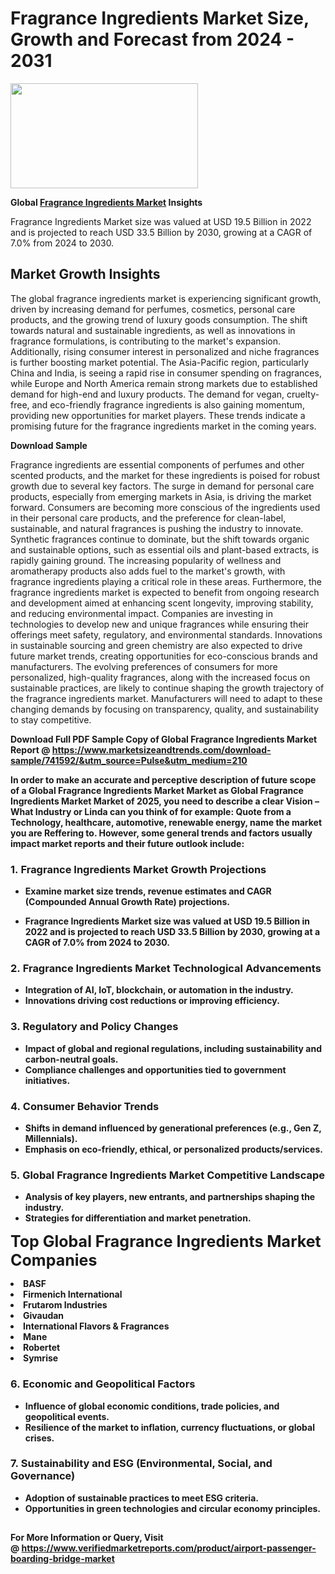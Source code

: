 <H1>Fragrance Ingredients Market Size, Growth and Forecast from 2024 - 2031</H1><img class="aligncenter size-medium wp-image-584254" src="https://thirdeyenews.in/wp-content/uploads/2024/09/Global-Market-Research-300x168.jpeg" alt="" width="300" height="168" /><p><strong>Global&nbsp;<a href="https://www.marketsizeandtrends.com/download-sample/741592/&amp;utm_source=Pulse&amp;utm_medium=210">Fragrance Ingredients Market</a> Insights</strong></p><p>Fragrance Ingredients Market size was valued at USD 19.5 Billion in 2022 and is projected to reach USD 33.5 Billion by 2030, growing at a CAGR of 7.0% from 2024 to 2030.</p><p><h2>Market Growth Insights</h2> <p>The global fragrance ingredients market is experiencing significant growth, driven by increasing demand for perfumes, cosmetics, personal care products, and the growing trend of luxury goods consumption. The shift towards natural and sustainable ingredients, as well as innovations in fragrance formulations, is contributing to the market's expansion. Additionally, rising consumer interest in personalized and niche fragrances is further boosting market potential. The Asia-Pacific region, particularly China and India, is seeing a rapid rise in consumer spending on fragrances, while Europe and North America remain strong markets due to established demand for high-end and luxury products. The demand for vegan, cruelty-free, and eco-friendly fragrance ingredients is also gaining momentum, providing new opportunities for market players. These trends indicate a promising future for the fragrance ingredients market in the coming years.</p> <p><strong>Download Sample</strong></p> <p>Fragrance ingredients are essential components of perfumes and other scented products, and the market for these ingredients is poised for robust growth due to several key factors. The surge in demand for personal care products, especially from emerging markets in Asia, is driving the market forward. Consumers are becoming more conscious of the ingredients used in their personal care products, and the preference for clean-label, sustainable, and natural fragrances is pushing the industry to innovate. Synthetic fragrances continue to dominate, but the shift towards organic and sustainable options, such as essential oils and plant-based extracts, is rapidly gaining ground. The increasing popularity of wellness and aromatherapy products also adds fuel to the market's growth, with fragrance ingredients playing a critical role in these areas. Furthermore, the fragrance ingredients market is expected to benefit from ongoing research and development aimed at enhancing scent longevity, improving stability, and reducing environmental impact. Companies are investing in technologies to develop new and unique fragrances while ensuring their offerings meet safety, regulatory, and environmental standards. Innovations in sustainable sourcing and green chemistry are also expected to drive future market trends, creating opportunities for eco-conscious brands and manufacturers. The evolving preferences of consumers for more personalized, high-quality fragrances, along with the increased focus on sustainable practices, are likely to continue shaping the growth trajectory of the fragrance ingredients market. Manufacturers will need to adapt to these changing demands by focusing on transparency, quality, and sustainability to stay competitive. <p><strong></p><p><span class=""><strong>Download Full PDF Sample Copy of Global Fragrance Ingredients Market Report</strong> @ <a href="https://www.marketsizeandtrends.com/download-sample/741592/&amp;utm_source=Pulse&amp;utm_medium=210" target="_blank">https://www.marketsizeandtrends.com/download-sample/741592/&amp;utm_source=Pulse&amp;utm_medium=210</a></span></p><p>In order to make an accurate and perceptive description of future scope of a Global&nbsp;Fragrance Ingredients Market Market as Global&nbsp;Fragrance Ingredients Market Market of 2025, you need to describe a clear Vision &ndash; What Industry or Linda can you think of for example: Quote from a Technology, healthcare, automotive, renewable energy, name the market you are Reffering to. However, some general trends and factors usually impact market reports and their future outlook include:</p><h3>1.&nbsp;<strong>Fragrance Ingredients Market Growth Projections</strong></h3><ul><li>Examine market size trends, revenue estimates and CAGR (Compounded Annual Growth Rate) projections.</li><li><p>Fragrance Ingredients Market size was valued at USD 19.5 Billion in 2022 and is projected to reach USD 33.5 Billion by 2030, growing at a CAGR of 7.0% from 2024 to 2030.</p></li></ul><h3>2.&nbsp;<strong>Fragrance Ingredients Market Technological Advancements</strong></h3><ul><li>Integration of AI, IoT, blockchain, or automation in the industry.</li><li>Innovations driving cost reductions or improving efficiency.</li></ul><h3>3.&nbsp;<strong>Regulatory and Policy Changes</strong></h3><ul><li>Impact of global and regional regulations, including sustainability and carbon-neutral goals.</li><li>Compliance challenges and opportunities tied to government initiatives.</li></ul><h3>4.&nbsp;<strong>Consumer Behavior Trends</strong></h3><ul><li>Shifts in demand influenced by generational preferences (e.g., Gen Z, Millennials).</li><li>Emphasis on eco-friendly, ethical, or personalized products/services.</li></ul><h3>5.&nbsp;<strong>Global Fragrance Ingredients Market Competitive Landscape</strong></h3><ul><li>Analysis of key players, new entrants, and partnerships shaping the industry.</li><li>Strategies for differentiation and market penetration.</li></ul><p data-pm-slice="1 1 []"><span style="color: inherit; font-family: inherit; font-size: 25px;">Top Global Fragrance Ingredients Market Companies</span></p><div class="" data-test-id=""><p><li>BASF</li><li> Firmenich International</li><li> Frutarom Industries</li><li> Givaudan</li><li> International Flavors & Fragrances</li><li> Mane</li><li> Robertet</li><li> Symrise</li></p></div><h3>6.&nbsp;<strong>Economic and Geopolitical Factors</strong></h3><ul><li>Influence of global economic conditions, trade policies, and geopolitical events.</li><li>Resilience of the market to inflation, currency fluctuations, or global crises.</li></ul><h3>7.&nbsp;<strong>Sustainability and ESG (Environmental, Social, and Governance)</strong></h3><ul><li>Adoption of sustainable practices to meet ESG criteria.</li><li>Opportunities in green technologies and circular economy principles.</li></ul><h2><strong style="font-size: 14px;">For More Information or Query, Visit @&nbsp;</strong><a style="background-color: #ffffff; font-size: 14px;" href="https://www.marketsizeandtrends.com/report/fragrance-ingredients-market/" target="_blank">https://www.verifiedmarketreports.com/product/airport-passenger-boarding-bridge-market</a></h2>
